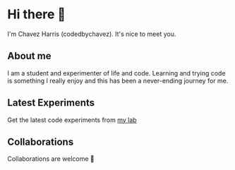 # Hi there 👋 

I'm Chavez Harris (codedbychavez). It's nice to meet you. 

## About me

I am a student and experimenter of life and code. Learning and trying code is something I really enjoy and this has been a never-ending journey for me.

## Latest Experiments

Get the latest code experiments from [my lab](https://github.com/orgs/codedbychavez-labs/repositories) 

## Collaborations

Collaborations are welcome 🙌
